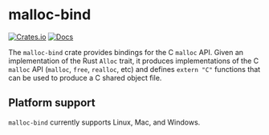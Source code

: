 <!-- Copyright 2017 the authors. See the 'Copyright and license' section of the README.md file at the top-level directory of this repository.

Licensed under the Apache License, Version 2.0 (the LICENSE file). This file may not be copied, modified, or distributed except according to those terms. -->

malloc-bind
===========

[![Crates.io](https://img.shields.io/crates/v/malloc-bind.svg)](https://crates.io/crates/malloc-bind)
[![Docs](https://docs.rs/malloc-bind/badge.svg)](https://docs.rs/malloc-bind)

The `malloc-bind` crate provides bindings for the C `malloc` API. Given an implementation of the Rust `Alloc` trait, it produces implementations of the C `malloc` API (`malloc`, `free`, `realloc`, etc) and defines `extern "C"` functions that can be used to produce a C shared object file.

## Platform support

`malloc-bind` currently supports Linux, Mac, and Windows.

